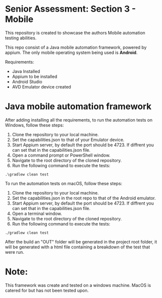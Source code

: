 # Senior Assessment: Section 3 - Mobile

This repository is created to showcase the authors Mobile automation testing abilities.

This repo consist of a Java mobile automation framework, powered by appium. The only mobile operating system being used is **Android**.

Requirements:
 - Java Installed
 - Appium to be installed
 - Android Studio 
 - AVD Emulator device created
 
# Java mobile automation framework

After adding installing all the requirements, to run the automation tests on Windows, follow these steps:

1. Clone the repository to your local machine.
2. Set the capabilities.json to that of your Emulator device.
3. Start Appium server, by default the port should be 4723. If diffrent you can set that in the capabilities.json file.
4. Open a command prompt or PowerShell window.
5. Navigate to the root directory of the cloned repository.
6. Run the following command to execute the tests:
```
.\gradlew clean test
```
To run the automation tests on macOS, follow these steps:

1. Clone the repository to your local machine.
2. Set the capabilities.json in the root repo to that of the Android emulator.
3. Start Appium server, by default the port should be 4723. If diffrent you can set that in the capabilities.json file.
4. Open a terminal window.
5. Navigate to the root directory of the cloned repository.
6. Run the following command to execute the tests:
```
./gradlew clean test
```

After the build an "OUT" folder will be generated in the project root folder, it will be generated with a html file containing a breakdown of the test that 
were run.

# Note:
This framework was create and tested on a windows machine. MacOS is catered for but has not been tested upon.
